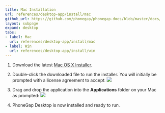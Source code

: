 ```yaml
---
title: Mac Installation
url: references/desktop-app/install/mac
github_url: https://github.com/phonegap/phonegap-docs/blob/master/docs/3-references/desktop-app/1-install/1-mac.html.md
layout: subpage
expand: desktop
tabs:
- label: Mac
  url: references/desktop-app/install/mac
- label: Win
  url: references/desktop-app/install/win  
---
```



1. Download the latest [Mac OS X Installer](https://github.com/phonegap/phonegap-app-desktop/releases/download/0.3.2/PhoneGapDesktop.dmg).

2. Double-click the downloaded file to run the installer. You will initially be prompted with a license agreement to accept:
![](/images/license-agreement.png)

3. Drag and drop the application into the **Applications** folder on your Mac as prompted:
![](/images/drag-to-apps-folder.png)

4. PhoneGap Desktop is now installed and ready to run.
